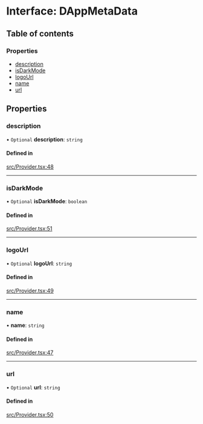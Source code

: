 # Interface: DAppMetaData

## Table of contents

### Properties

- [description](../wiki/DAppMetaData#description)
- [isDarkMode](../wiki/DAppMetaData#isdarkmode)
- [logoUrl](../wiki/DAppMetaData#logourl)
- [name](../wiki/DAppMetaData#name)
- [url](../wiki/DAppMetaData#url)

## Properties

### description

• `Optional` **description**: `string`

#### Defined in

[src/Provider.tsx:48](https://github.com/thirdweb-dev/react/blob/69e667e/src/Provider.tsx#L48)

___

### isDarkMode

• `Optional` **isDarkMode**: `boolean`

#### Defined in

[src/Provider.tsx:51](https://github.com/thirdweb-dev/react/blob/69e667e/src/Provider.tsx#L51)

___

### logoUrl

• `Optional` **logoUrl**: `string`

#### Defined in

[src/Provider.tsx:49](https://github.com/thirdweb-dev/react/blob/69e667e/src/Provider.tsx#L49)

___

### name

• **name**: `string`

#### Defined in

[src/Provider.tsx:47](https://github.com/thirdweb-dev/react/blob/69e667e/src/Provider.tsx#L47)

___

### url

• `Optional` **url**: `string`

#### Defined in

[src/Provider.tsx:50](https://github.com/thirdweb-dev/react/blob/69e667e/src/Provider.tsx#L50)
